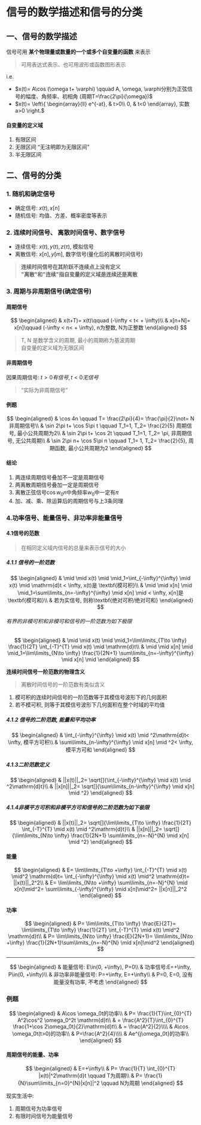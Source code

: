 # 信号的数学描述和信号的分类

## 一、信号的数学描述

信号可用 **某个物理量或数量的一个或多个自变量的函数** 来表示

> 可用表达式表示、也可用波形或函数图形表示

i.e.

- $x(t)= A\cos (\omega t+ \varphi) \qquad A, \omega, \varphi分别为正弦信号的幅度、角频率、初相角 (周期T=\frac{2\pi}{\omega})$
- $x(t)=
	\left\{
	\begin{array}{ll}
	e^{-at}, & t>0\\
	0, & t<0
	\end{array}, 实数a>0
	\right.$

#### 自变量的定义域

1. 有限区间
2. 无限区间 <q>无注明即为无限区间</q>
3. 半无限区间

## 二、信号的分类

### 1. 随机和确定信号

- 确定信号: $x(t), x[n]$
- 随机信号: 均值、方差、概率密度等表示

### 2. 连续时间信号、 离散时间信号、数字信号

- 连续信号: $x(t), y(t), z(\tau)$, 模拟信号
- 离散信号: $x[n], y[m]$, 数字信号(量化后的离散时间信号)

> **连续时间信号在其阶跃不连续点上没有定义** <BR> **"离散"和"连续"指自变量的定义域是连续还是离散**

### 3. 周期与非周期信号(确定信号)

#### 周期信号

$$
\begin{aligned}
	& x(t+T)= x(t)\qquad (-\infty < t< + \infty)\\
	& x[n+N]= x[n]\qquad (-\infty < n< + \infty), n为整数, N为正整数
\end{aligned}
$$

> T, N 是数学含义的周期, 最小的周期称为基波周期 <BR>
> 自变量的定义域为无限区间

#### 非周期信号

因果周期信号: $t> 0 有信号,t< 0 无信号$

> <q>实际为非周期信号</q>

#### 例题

$$
\begin{aligned}
	& \cos 4n \qquad  T= \frac{2\pi}{4}= \frac{\pi}{2}\not= N 非周期信号\\
	& \sin 2\pi t+ \cos 5\pi t \qquad T_1=1, T_2= \frac{2}{5} 周期信号, 最小公共周期为2\\
	& \sin 2\pi t+ \cos 2t \qquad T_1=1, T_2= \pi, 非周期信号, 无公共周期\\
	& \sin 2\pi n+ \cos 5\pi n \qquad T_1= 1, T_2= \frac{2}{5}, 周期函数, 最小公共周期为2
\end{aligned}
$$

#### 结论

1. 两连续周期信号叠加不一定是周期信号
2. 两离散周期信号叠加一定是周期信号
3. 离散正弦信号$\cos w_0n$中角频率$w_0$中一定有$\pi$
4. 加、减、乘、除运算后的周期信号与上3条同理

### 4.功率信号、能量信号、非功率非能量信号

#### 4.1信号的范数

> 在相同定义域内信号的总量来表示信号的大小

##### 4.1.1 信号的一阶范数

$$
\begin{aligned}
	& \mid \mid x(t) \mid  \mid_1=\int_{-\infty}^{\infty} \mid x(t) \mid \mathrm{d}t < \infty, x(t)是 \textbf{模可积}\\
	& \mid \mid x[n] \mid  \mid_1=\sum\limits_{n=-\infty}^{\infty} \mid x[n] \mid < \infty, x[n]是 \textbf{模可和}\\
	& 若为实信号, 则称\textbf{绝对可积/绝对可和}
\end{aligned}
$$

###### 有界的非模可积和非模可和信号的一阶范数为如下极限

$$
\begin{aligned}
	& \mid \mid x(t) \mid  \mid_1=\lim\limits_{T\to \infty} \frac{1}{2T} \int_{-T}^{T} \mid x(t) \mid \mathrm{d}t\\
	& \mid \mid x[n] \mid  \mid_1=\lim\limits_{N\to \infty} \frac{1}{2N+1} \sum\limits_{n=-\infty}^{\infty} \mid x[n] \mid
\end{aligned}
$$

**连续时间信号一阶范数的物理含义**

> 离散时间信号的一阶范数有类似含义

1. 模可积的连续时间信号的一阶范数等于其模信号波形下的几何面积
2. 若不模可积, 则等于其模信号波形下几何面积在整个时域的平均值

##### 4.1.2 信号的二阶范数, 能量和平均功率

$$
\begin{aligned}
	& \int_{-\infty}^{\infty} \mid x(t) \mid ^2\mathrm{d}t< \infty, 模平方可积\\
	& \sum\limits_{n-\infty}^{\infty} \mid x[n] \mid ^2< \infty, 模平方可和
\end{aligned}
$$

##### 4.1.3二阶范数定义

$$
\begin{aligned}
	& ||x(t)||_2= \sqrt[]{\int_{-\infty}^{\infty} \mid x(t) \mid ^2\mathrm{d}t}\\
	& ||x[n]||_2= \sqrt[]{\sum\limits_{n-\infty}^{\infty} \mid x[n] \mid ^2}
\end{aligned}
$$

##### 4.1.4非模平方可积和非模平方可和信号的二阶范数为如下极限

$$
\begin{aligned}
	& ||x(t)||_2= \sqrt[]{\lim\limits_{T\to \infty} \frac{1}{2T} \int_{-T}^{T} \mid x(t) \mid ^2\mathrm{d}t}\\
	& ||x[n]||_2= \sqrt[]{\lim\limits_{N\to \infty} \frac{1}{2N+1} \sum\limits_{n=-N}^{N} \mid x[n] \mid ^2}
\end{aligned}
$$

#### 能量

$$
\begin{aligned}
	& E= \lim\limits_{T\to +\infty} \int_{-T}^{T} \mid x(t) \mid^2 \mathrm{d}t= \int_{-\infty}^{\infty} \mid x(t) \mid^2 \mathrm{d}t= ||x(t)||_2^2\\
	& E= \lim\limits_{N\to +\infty} \sum\limits_{n=-N}^{N} \mid x[n]\mid^2= \sum\limits_{-\infty}^{\infty} \mid x[n]\mid^2= ||x[n]||_2^2
\end{aligned}
$$

#### 功率

$$
\begin{aligned}
	& P= \lim\limits_{T\to \infty} \frac{E}{2T}= \lim\limits_{T\to \infty} \frac{1}{2T}  \int_{-T}^{T} \mid x(t) \mid^2 \mathrm{d}t\\
	& P= \lim\limits_{N\to \infty} \frac{E}{2N+1}= \lim\limits_{N\to +\infty} \frac{1}{2N+1}\sum\limits_{n=-N}^{N} \mid x[n]\mid^2
\end{aligned}
$$

---

$$
\begin{aligned}
	& 能量信号: E\in(0, +\infty), P=0\\
	& 功率信号:E=+\infty, P\in(0, +\infty)\\
	& 非功率非能量信号: P=+\infty, E=+\infty\\
	& P=0, E=0, 没有能量没有功率, 不考虑
\end{aligned}
$$

### 例题

$$
\begin{aligned}
	& A\cos \omega_0t的功率\\
	& P= \frac{1}{T}\int_{0}^{T} A^2\cos^2 \omega_0^2t \mathrm{d}t\\
	& = \frac{A^2}{T}\int_{0}^{T} \frac{1+\cos 2\omega_0t}{2}\mathrm{d}t\\
	& = \frac{A^2}{2}\\\\
	& A\cos \omega_0t(t>0)的功率\\
	& P=\frac{A^2}{4}\\\\
	& Ae^{j\omega_0t}的功率\\
\end{aligned}
$$

#### 周期信号的能量、功率

$$
\begin{aligned}
	& E=+\infty\\
	& P= \frac{1}{T} \int_{0}^{T} |x(t)|^2\mathrm{d}t \qquad T为周期\\
	& P= \frac{1}{N}\sum\limits_{n=0}^{N}|x[n]|^2 \qquad N为周期
\end{aligned}
$$

现实生活中:

1. 周期信号为功率信号
2. 有限时间信号为能量信号

